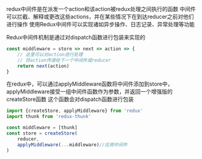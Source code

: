 redux中间件是在派发一个action和该action被redux处理之间执行的函数
中间件可以拦截、解释或更改这些actions，并在某些情况下在到达reducer之前对他们进行操作
使用Redux中间件可以实现诸如异步操作、日志记录、异常处理等功能

Redux中间件机制是通过对dispatch函数进行包装来实现的

```js
const middleware = store => next => action => {
    // 这里可以对action进行处理
    // 将action传递给下一个中间件或reducer
    return next(action)
}
```

在redux中，可以通过applyMiddleware函数将中间件添加到store中，
applyMiddleware接受一组中间件函数作为参数，并返回一个增强版的createStore函数
这个函数会对dispatch函数进行包装

```jsx
import {createStore, applyMiddleware} from 'redux'
import thunk from 'redux-thunk'

const middleware = [thunk]
const store = createStore(
    reducer,
    applyMiddleware(...middleware)//应用中间件
)
```